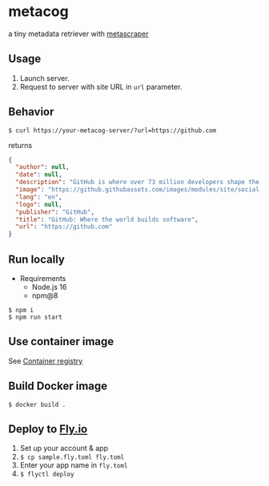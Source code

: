 # metacog

a tiny metadata retriever with [metascraper](https://metascraper.js.org/)


## Usage

1. Launch server.
2. Request to server with site URL in `url` parameter.

## Behavior

`$ curl https://your-metacog-server/?url=https://github.com`

returns

```json
{
  "author": null,
  "date": null,
  "description": "GitHub is where over 73 million developers shape the future of software, together. Contribute to the open source community, manage your Git repositories, review code like a pro, track bugs and feat...",
  "image": "https://github.githubassets.com/images/modules/site/social-cards/github-social.png",
  "lang": "en",
  "logo": null,
  "publisher": "GitHub",
  "title": "GitHub: Where the world builds software",
  "url": "https://github.com"
}
```

## Run locally

- Requirements
  - Node.js 16
  - npm@8

```shell
$ npm i
$ npm run start
```

## Use container image

See [Container registry](https://github.com/asny23/metacog/pkgs/container/metacog)

## Build Docker image

```shell
$ docker build .
```

## Deploy to [Fly.io](https://fly.io)

1. Set up your account & app
1. `$ cp sample.fly.toml fly.toml`
1. Enter your app name in `fly.toml`
1. `$ flyctl deploy`
